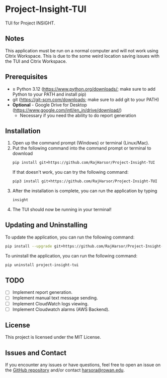 # Project-Insight-TUI

TUI for Project INSIGHT.

## Notes
This application must be run on a normal computer and will not work using Citrix Workspace. This is due to the some weird location saving issues with the TUI and Citrix Workspace.

## Prerequisites
- $\ge$ Python 3.12 (https://www.python.org/downloads/; make sure to add Python to your PATH and install pip)
- git (https://git-scm.com/downloads; make sure to add git to your PATH)
- **Optional** - Google Drive for Desktop (https://www.google.com/intl/en_in/drive/download/)
  - Necessary if you need the ability to do report generation

## Installation

1. Open up the command prompt (Windows) or terminal (Linux/Mac).
2. Put the following command into the command prompt or terminal to download
   ```bash
   pip install git+https://github.com/RajHarsor/Project-Insight-TUI
   ```
   If that doesn't work, you can try the following command:
   ```bash
   pip3 install git+https://github.com/RajHarsor/Project-Insight-TUI
   ```
3. After the installation is complete, you can run the application by typing
   ```bash
   insight
   ```
4. The TUI should now be running in your terminal!

## Updating and Uninstalling
To update the application, you can run the following command:
```bash
pip install --upgrade git+https://github.com/RajHarsor/Project-Insight-TUI
```
To uninstall the application, you can run the following command:
```bash
pip uninstall project-insight-tui
```

## TODO
- [ ] Implement report generation.
- [ ]  Implement manual text message sending.
- [ ]  Implement CloudWatch logs viewing.
- [ ]  Implement Cloudwatch alarms (AWS Backend).

## License
This project is licensed under the MIT License.

## Issues and Contact
If you encounter any issues or have questions, feel free to open an issue on the [GitHub repository](https://github.com/RajHarsor/Project-Insight-TUI/issues) and/or contact harsora@rowan.edu.